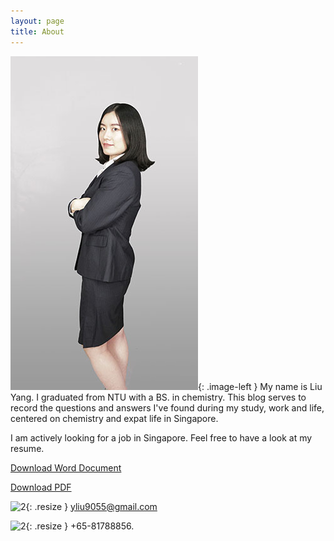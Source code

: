 ```yaml
---
layout: page
title: About
---
```

<style type="text/css">
.image-left {
  display: block;
  margin-left: 20px;
  margin-right: 20px;
  float: left;
}
img.resize {
  max-width:4%;
  max-height:4%;
  float: left;
  margin-right: 20px;
}
</style>

![1](./public/img/suit.jpg){: .image-left } My name is Liu Yang. I graduated from NTU with a BS. in chemistry. This blog serves to record the questions and answers I've found during my study, work and life, centered on chemistry and expat life in Singapore.

I am actively looking for a job in Singapore. Feel free to have a look at my resume. 

[Download Word Document](/organizedchaos/public/LiuYangResume.docx)  

[Download PDF](/organizedchaos/public/LiuYang1Resume.pdf)

![2](/organizedchaos/public/img/mail.png){: .resize }  yliu9055@gmail.com

![2](/organizedchaos/public/img/phone.png){: .resize }  +65-81788856.